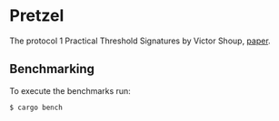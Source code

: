 # Pretzel

The protocol 1 Practical Threshold Signatures by Victor Shoup, [paper](https://www.iacr.org/archive/eurocrypt2000/1807/18070209-new.pdf).

## Benchmarking

To execute the benchmarks run:
```bash
$ cargo bench
```
